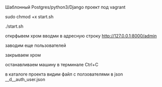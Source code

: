 Шаблонный Postgres/python3/Django проект под vagrant

sudo chmod +x start.sh

./start.sh

открфывем хром
вводми в адресную строку http://127.0.0.1:8000/admin

заводим еще пользователей

закрываем хром

останавливаем машину в терминале Ctrl+C

в каталоге проекта видим файл с ползователями в json __d__auth_user.json

